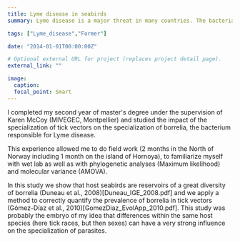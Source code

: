 ```yaml
---
title: Lyme disease in seabirds
summary: Lyme disease is a major threat in many countries. The bacteria responsible for it is mainly transmitted by ticks feeding on mammals. We studied the role of seabirds as reservoir.

tags: ["Lyme_disease","Former"]

date: "2014-01-01T00:00:00Z"

# Optional external URL for project (replaces project detail page).
external_link: ""

image:
  caption:
  focal_point: Smart
---
```


I completed my second year of master's degree under the supervision of Karen McCoy (MIVEGEC, Montpellier) and studied the impact of the specialization of tick vectors  on the specialization of borrelia, the bacterium responsible for  Lyme disease. 

This experience allowed me to do field work (2 months in the North of Norway including 1 month on the island of Hornoya), to familiarize myself with wet lab as well as with  phylogenetic analyses (Maximum likelihood) and molecular variance (AMOVA). 

In this study we show that host seabirds are reservoirs of a great diversity of borrelia (Duneau et al., 2008)[Duneau_IGE_2008.pdf] and we apply a method to correctly quantify the prevalence of borrelia in tick vectors (Gómez-Díaz et al., 2010)[GomezDiaz_EvolApp_2010.pdf]. This study was probably the embryo of my idea that differences within the same host species (here tick races, but then sexes) can have a very strong influence on the specialization of parasites.
